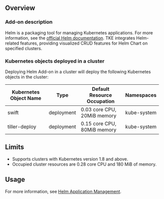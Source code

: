## Overview

### Add-on description

Helm is a packaging tool for managing Kubernetes applications. For more information, see the [official Helm documentation](https://helm.sh/). TKE integrates Helm-related features, providing visualized CRUD features for Helm Chart on specified clusters.

### Kubernetes objects deployed in a cluster

Deploying Helm Add-on in a cluster will deploy the following Kubernetes objects in the cluster:

| Kubernetes Object Name             | Type                       | Default Resource Occupation | Namespaces |
| -------------- | ---------- | ---------------- | ------------ |
| swift          | deployment | 0.03 core CPU, 20MiB memory | kube-system  |
| tiller-deploy  | deployment | 0.15 core CPU, 80MiB memory | kube-system  |


## Limits
- Supports clusters with Kubernetes version 1.8 and above.
- Occupied cluster resources are 0.28 core CPU and 180 MiB of memory.

## Usage
 For more information, see [Helm Application Management](https://intl.cloud.tencent.com/document/product/457/30683).
